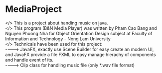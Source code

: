 # MediaProject

</> This is a project about handing music on java.
<br>
</> This program (B&N Media Player) was written by Pham Cao Bang and Nguyen Phuong Nha for Object Orientation Design subject at Faculty of Information and Technology - Nong Lam University
<br>
</> Technicals have been used for this project: 
    <br>
    ----> JavaFX, exactly use Scene Builder for easy create an modern UI, and JavaFX provide a file FXML to easy manage hierachy of components and handle event of its.
    <br>
    ----> Clip class for handling music file (only *.wav file format)
